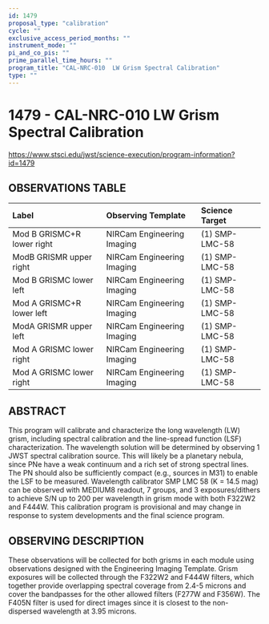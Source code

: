 ```yaml
---
id: 1479
proposal_type: "calibration"
cycle: ""
exclusive_access_period_months: ""
instrument_mode: ""
pi_and_co_pis: ""
prime_parallel_time_hours: ""
program_title: "CAL-NRC-010  LW Grism Spectral Calibration"
type: ""
---
```

# 1479 - CAL-NRC-010  LW Grism Spectral Calibration
https://www.stsci.edu/jwst/science-execution/program-information?id=1479
## OBSERVATIONS TABLE
| Label                          | Observing Template             | Science Target   |
| :----------------------------- | :----------------------------- | :--------------- |
| Mod B GRISMC+R lower right     | NIRCam Engineering Imaging     | (1) SMP-LMC-58   |
| ModB GRISMR upper right        | NIRCam Engineering Imaging     | (1) SMP-LMC-58   |
| Mod B GRISMC lower left        | NIRCam Engineering Imaging     | (1) SMP-LMC-58   |
| Mod A GRISMC+R lower left      | NIRCam Engineering Imaging     | (1) SMP-LMC-58   |
| ModA GRISMR upper left         | NIRCam Engineering Imaging     | (1) SMP-LMC-58   |
| Mod A GRISMC lower right       | NIRCam Engineering Imaging     | (1) SMP-LMC-58   |
| Mod A GRISMC lower right       | NIRCam Engineering Imaging     | (1) SMP-LMC-58   |

## ABSTRACT

This program will calibrate and characterize the long wavelength (LW) grism, including spectral calibration and the line-spread function (LSF) characterization. The wavelength solution will be determined by observing 1 JWST spectral calibration source. This will likely be a planetary nebula, since PNe have a weak continuum and a rich set of strong spectral lines. The PN should also be sufficiently compact (e.g., sources in M31) to enable the LSF to be measured. Wavelength calibrator SMP LMC 58 (K = 14.5 mag) can be observed with MEDIUM8 readout, 7 groups, and 3 exposures/dithers to achieve S/N up to 200 per wavelength in grism mode with both F322W2 and F444W. This calibration program is provisional and may change in response to system developments and the final science program.

## OBSERVING DESCRIPTION

These observations will be collected for both grisms in each module using observations designed with the Engineering Imaging Template. Grism exposures will be collected through the F322W2 and F444W filters, which together provide overlapping spectral coverage from 2.4-5 microns and cover the bandpasses for the other allowed filters (F277W and F356W). The F405N filter is used for direct images since it is closest to the non-dispersed wavelength at 3.95 microns.
